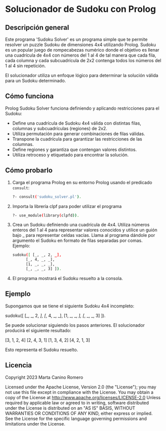 # Solucionador de Sudoku con Prolog

## Descripción general

Este programa 'Sudoku Solver' es un programa simple que te permite resolver un puzzle Sudoku de dimensiones 4x4 utilizando Prolog. Sudoku es un popular juego de rompecabezas numérico donde el objetivo es llenar una cuadrícula de 4x4 con números del 1 al 4 de tal manera que cada fila, cada columna y cada subcuadrícula de 2x2 contenga todos los números del 1 al 4 sin repetición.

El solucionador utiliza un enfoque lógico para determinar la solución válida para un Sudoku determinado.

## Cómo funciona

Prolog Sudoku Solver funciona definiendo y aplicando restricciones para el Sudoku:

- Define una cuadrícula de Sudoku 4x4 válida con distintas filas, columnas y subcuadrículas (regiones) de 2x2.
- Utiliza permutación para generar combinaciones de filas válidas.
- Transpone la cuadrícula para garantizar las restricciones de las columnas.
- Define regiones y garantiza que contengan valores distintos.
- Utiliza retroceso y etiquetado para encontrar la solución.

## Cómo probarlo

1. Carga el programa Prolog en su entorno Prolog usando el predicado `consult`:

    ```bash
    ?- consult('sudoku_solver.pl').

2. Importa la librería clpf para poder utilizar el programa
    ```bash
    ?- use_module(library(clpfd)).
    
3. Crea un Sudoku definiendo una cuadrícula de 4x4. Utiliza números enteros del 1 al 4 para representar valores conocidos y utilice un guión bajo _ para representar celdas vacías. Llama al programa dándole por argumento el Sudoku en formato de filas separadas por comas. Ejemplo:

   ```bash
   sudoku([ [_, _, 2, _],
         [_, 4, _, _],
         [1, _, _, _],
         [_, _, _, 3] ]).

4. El programa mostrará el Sudoku resuelto a la consola.

## Ejemplo

Supongamos que se tiene el siguiente Sudoku 4x4 incompleto:

sudoku([ [_, _, 2, _],
         [_, 4, _, _],
         [1, _, _, _],
         [_, _, _, 3] ]).

Se puede solucionar siguiendo los pasos anteriores. El solucionador producirá el siguiente resultado:

[3, 1, 2, 4]
[2, 4, 3, 1]
[1, 3, 4, 2]
[4, 2, 1, 3]

Esto representa el Sudoku resuelto.

## Licencia

Copyright 2023 Marta Canino Romero

Licensed under the Apache License, Version 2.0 (the "License");
you may not use this file except in compliance with the License.
You may obtain a copy of the License at
    http://www.apache.org/licenses/LICENSE-2.0
    Unless required by applicable law or agreed to in writing, software
    distributed under the License is distributed on an "AS IS" BASIS,
    WITHOUT WARRANTIES OR CONDITIONS OF ANY KIND, either express or implied.
    See the License for the specific language governing permissions and
    limitations under the License.

